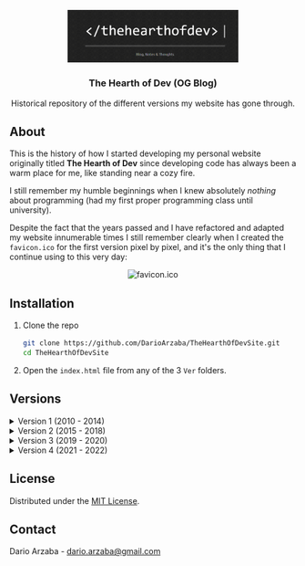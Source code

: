 <br />
<div align="center">
	<a href="[Repo Link](https://github.com/DarioArzaba/TheHearthOfDevSite.git)">
		<img src="img/logo.png" alt="Logo" width="300">
	</a>
	<h3 align="center">The Hearth of Dev (OG Blog)</h3>
	<p align="center">
    	Historical repository of the different versions my website has gone through.
  	</p>
</div>


## About

This is the history of how I started developing my personal website originally titled **The Hearth of Dev** since developing code has always been a warm place for me, like standing near a cozy fire. 

I still remember my humble beginnings when I knew absolutely *nothing* about programming (had my first proper programming class until university).

Despite the fact that the years passed and I have refactored and adapted my website innumerable times I still remember clearly when I created the `favicon.ico` for the first version pixel by pixel, and it's the only thing that I continue using to this very day:

<div align="center">
	<img src="favicon.ico" alt="favicon.ico" width="50">
</div>

## Installation

1. Clone the repo
   ```sh
   git clone https://github.com/DarioArzaba/TheHearthOfDevSite.git
   cd TheHearthOfDevSite
   ```
3. Open the `index.html` file from any of the 3 `Ver` folders.

## Versions

<details>
<summary> Version 1 (2010 - 2014) </summary>

</br>

My first proper website, I started developing this in Middle School many years ago and have fond memories of spending some afternoons tweaking it to my hearts content from a humble Hello World html file. Sadly I didn't record most of my early years of software and web development and the many design iterations it went through have been lost to time.

This is the last version of the site that I saved, the scrolling bar at the homepage was very important for me at that time since I wanted the site to work with touchscreen devices (with iPhone compatibility in mind).

<div align="center"> <p> Homepage typewriter effect and responsive title </p> </div>
<img src="img/Ver1d.png">
<div align="center"> <p> Showcase of pages using horizontal scrolling bar </p> </div>
<img src="img/Ver1e.png">
<div align="center"> <p> Created a folding effect on the top link </p> </div>
<img src="img/Ver1a.png">
<div align="center"> <p> Extensive use of collapsible sections </p> </div>
<img src="img/Ver1b.png">
<div align="center"> <p> Book-feel design with compact fonts </p> </div>
<img src="img/Ver1c.png">

</details>


<details>
<summary> Version 2 (2015 - 2018) </summary>

</br>

In this version I started using text tooltips, focused more on obtaining a layout balance and cleaner fonts. In the landing page I opted for Gifs to promote each page instead of the scrolling bar of Version 1.

<div align="center"> <p> Beautiful use of interactive chess board </p> </div>
<img src="img/Ver2d.png">
<div align="center"> <p> Interactive math explanations using JSXGraph </p> </div>
<img src="img/Ver2f.png">
<div align="center"> <p> Kept folding CSS effect on top link </p> </div>
<img src="img/Ver2e.png">
<div align="center"> <p> Landing Page with GIFs for each Post </p> </div>
<img src="img/Ver2a.png">
<div align="center"> <p> Use of clear font with Math integration </p> </div>
<img src="img/Ver2b.png">
<div align="center"> <p> Prism for code highlighting </p> </div>
<img src="img/Ver2c.png">

</details>

<details>
<summary> Version 3 (2019 - 2020) </summary>

</br>

With the use of static site generators such as Jekyll (endorsed by GitHub) I started delving into automating certain aspects of my site instead of doing everything by hand. In this version I included a robots file, google analytics, RSS Feed, Tags, 404 custom page and in general a more responsive layout.

<div align="center"> <p> Landing page with particles.js effect on top </p> </div>
<img src="img/Ver3a.png">
<div align="center"> <p> List of posts with YouTube videos and cleaner fonts </p> </div>
<img src="img/Ver3b.png">
<div align="center"> <p> End of posts with sharing buttons and Disqus comments </p> </div>
<img src="img/Ver3c.png">
<div align="center"> <p> Cleaner reading and subtle formatting from markdown </p> </div>
<img src="img/Ver3d.png">

</details>

<details>
<summary> Version 4 (2021 - 2022) </summary>

</br>

The last version before the site I'm currently using can be found in this repository:

* [My (Old) Personal Blog](https://github.com/DarioArzaba/DarioArzaba.github.io)

In 2023 I refactored my website from using Jekyll to Next.js, React and Tailwind resulting in a much better experience and the added benefit of JS inside MDX.

</details>

## License

Distributed under the [MIT License](https://mit-license.org/).

## Contact

Dario Arzaba - dario.arzaba@gmail.com